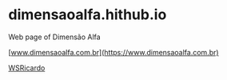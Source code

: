 # dimensaoalfa.hithub.io
Web page of Dimensão Alfa

[www.dimensaoalfa.com.br](https://www.dimensaoalfa.com.br)

[WSRicardo](https://www.instagram.com/wsricardoof)
